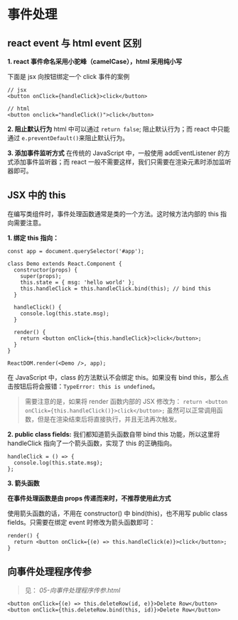 # 事件处理

## react event 与 html event 区别

**1. react 事件命名采用小驼峰（camelCase），html 采用纯小写**

下面是 jsx 向按钮绑定一个 click 事件的案例

```
// jsx
<button onClick={handleClick}>click</button>

// html
<button onclick="handleClick()">click</button>
```

**2. 阻止默认行为**
html 中可以通过 `return false`; 阻止默认行为；而 react 中只能通过 `e.preventDefault()`来阻止默认行为。

**3. 添加事件监听方式**
在传统的 JavaScript 中，一般使用 addEventListener 的方式添加事件监听器；而 react 一般不需要这样，我们只需要在渲染元素时添加监听器即可。

## JSX 中的 this

在编写类组件时，事件处理函数通常是类的一个方法。这时候方法内部的 this 指向需要注意。

**1. 绑定 this 指向：**

```
const app = document.querySelector('#app');

class Demo extends React.Component {
  constructor(props) {
    super(props);
    this.state = { msg: 'hello world' };
    this.handleClick = this.handleClick.bind(this); // bind this
  }

  handleClick() {
    console.log(this.state.msg);
  }

  render() {
    return <button onClick={this.handleClick}>click</button>;
  }
}

ReactDOM.render(<Demo />, app);
```

在 JavaScript 中，class 的方法默认不会绑定 this。如果没有 bind this，那么点击按钮后将会报错：`TypeError: this is undefined`。

> 需要注意的是，如果将 render 函数内部的 JSX 修改为： `return <button onClick={this.handleClick()}>click</button>;` 虽然可以正常调用函数，但是在渲染结束后将直接执行，并且无法再次触发。

**2. public class fields:**
我们都知道箭头函数自带 bind this 功能，所以这里将 handleClick 指向了一个箭头函数，实现了 this 的正确指向。

```
handleClick = () => {
  console.log(this.state.msg);
};
```

**3. 箭头函数**

**在事件处理函数是由 props 传递而来时，不推荐使用此方式**

使用箭头函数的话，不用在 constructor() 中 bind(this)，也不用写 public class fields。只需要在绑定 event 时修改为箭头函数即可：

```
render() {
  return <button onClick={(e) => this.handleClick(e)}>click</button>;
}
```

## 向事件处理程序传参

> 见： _05-向事件处理程序传参.html_

```
<button onClick={(e) => this.deleteRow(id, e)}>Delete Row</button>
<button onClick={this.deleteRow.bind(this, id)}>Delete Row</button>
```
